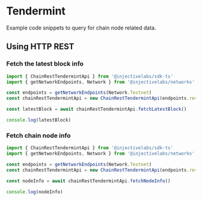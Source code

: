 # Tendermint

Example code snippets to query for chain node related data.

## Using HTTP REST

### Fetch the latest block info

```ts
import { ChainRestTendermintApi } from '@injectivelabs/sdk-ts'
import { getNetworkEndpoints, Network } from '@injectivelabs/networks'

const endpoints = getNetworkEndpoints(Network.Testnet)
const chainRestTendermintApi = new ChainRestTendermintApi(endpoints.rest)

const latestBlock = await chainRestTendermintApi.fetchLatestBlock()

console.log(latestBlock)
```

### Fetch chain node info

```ts
import { ChainRestTendermintApi } from '@injectivelabs/sdk-ts'
import { getNetworkEndpoints, Network } from '@injectivelabs/networks'

const endpoints = getNetworkEndpoints(Network.Testnet)
const chainRestTendermintApi = new ChainRestTendermintApi(endpoints.rest)

const nodeInfo = await chainRestTendermintApi.fetchNodeInfo()

console.log(nodeInfo)
```
